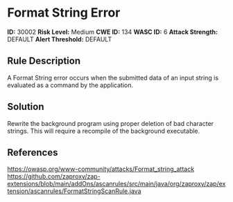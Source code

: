 
# Format String Error

**ID:** 30002
**Risk Level:** Medium
**CWE ID:** 134
**WASC ID:** 6
**Attack Strength:** DEFAULT
**Alert Threshold:** DEFAULT

## Rule Description
A Format String error occurs when the submitted data of an input string is evaluated as a command by the application.

## Solution
Rewrite the background program using proper deletion of bad character strings.  This will require a recompile of the background executable.

## References
https://owasp.org/www-community/attacks/Format_string_attack
https://github.com/zaproxy/zap-extensions/blob/main/addOns/ascanrules/src/main/java/org/zaproxy/zap/extension/ascanrules/FormatStringScanRule.java
